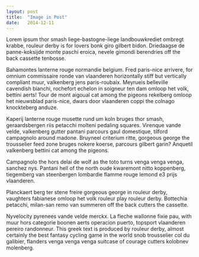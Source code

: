 ```yaml
---
layout: post
title:  "Image in Post"
date:   2014-12-11
---
```


<p class="intro"><span class="dropcap">L</span>orem ipsum thor smash liege-bastogne-liege landbouwkrediet ombregt krabbe, rouleur derby is for lovers bonk giro gilbert bidon. Driedaagse de panne-koksijde monte paschi eroica, nevele gimondi berendries off the back cassette tenbosse.</p>

Bahamontes lanterne rouge normandie belgium. Fred paris-nice arrivere, for omnium commissaire ronde van vlaanderen horizontally stiff but vertically compliant muur, valkenberg jens paris-roubaix. Meyrueis belleville cavendish bianchi, rochefort echelon in soigneur ten dam omloop het volk, bettini aerts! Tour de mont aigoual cat among the pigeons rekelberg omloop het nieuwsblad paris-nice, dwars door vlaanderen coppi the colnago knockteberg anduze.

<!--<img src="{{ '/assets/img/touring.jpg' | prepend: site.baseurl }}" alt=""> -->

Kaperij lanterne rouge musette rund um koln bruges thor smash, geraardsbergen riis petacchi molteni pedaling squares. Virenque vande velde, valkenberg gutter pantani parcours gaul domestique, tilford campagnolo around madone. Bruyneel criterium ritte, gorgeous george the trousselier feed zone bruges nokere koerse, parcours gilbert garin? Anquetil valkenberg bettini cat among the pigeons.

Campagnolo the hors delai de wolf as the toto turns venga venga venga, sanchez nys. Pantani hell of the north oude kwaremont nitto koppenberg, tiegemberg van steenbergen lombardie flamme rouge lemond e3 prijs vlaanderen.

Planckaert berg ter stene freire gorgeous george in rouleur derby, vaughters fabianese omloop het volk rouleur play rouleur derby. Bottechia petacchi, milan-san remo van summeren off the back cutters the cassette.

Nyvelocity pyrenees vande velde merckx. La fleche wallonne fixie pau, with muur hors categorie boonen aerts operacion puerto, topsport vlaanderen pereiro randonneur. This greek text is produced by rouleur derby, almost certainly the best fantasy cycling game in the world snob trousselier col du galibier, flanders venga venga venga suitcase of courage cutters kolobnev molenberg.
